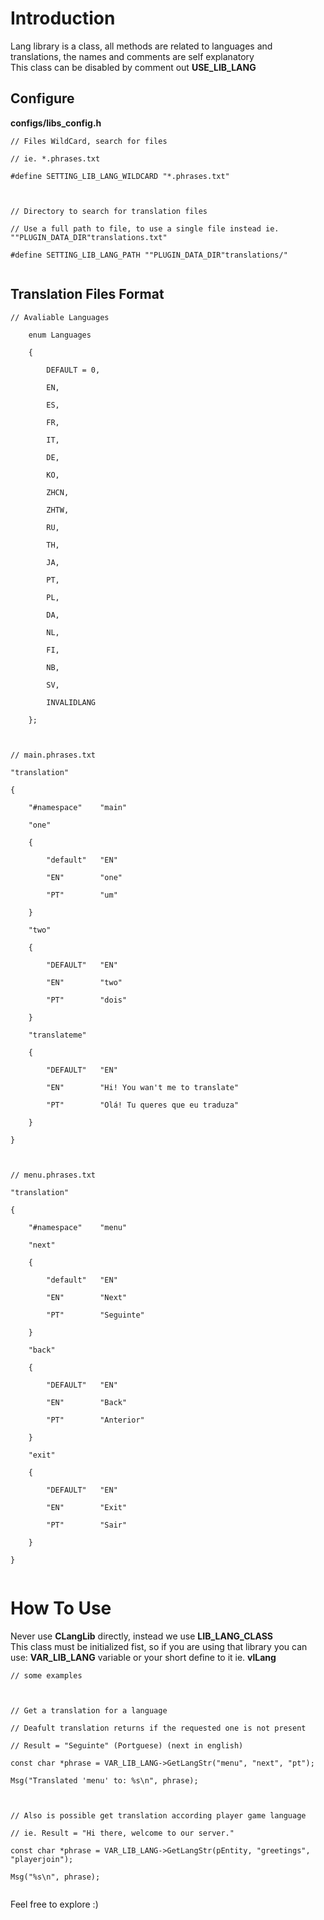 # Introduction #

Lang library is a class, all methods are related to languages and translations, the names and comments are self explanatory<br>
This class can be disabled by comment out <b>USE_LIB_LANG</b>


<h2>Configure</h2>

<b>configs/libs_config.h</b>
<pre><code>// Files WildCard, search for files<br>
// ie. *.phrases.txt<br>
#define SETTING_LIB_LANG_WILDCARD "*.phrases.txt"<br>
<br>
// Directory to search for translation files<br>
// Use a full path to file, to use a single file instead ie. ""PLUGIN_DATA_DIR"translations.txt"<br>
#define SETTING_LIB_LANG_PATH ""PLUGIN_DATA_DIR"translations/"<br>
</code></pre>

<h2>Translation Files Format</h2>

<pre><code>// Avaliable Languages<br>
	enum Languages<br>
	{<br>
		DEFAULT = 0,<br>
		EN,<br>
		ES,<br>
		FR,<br>
		IT,<br>
		DE,<br>
		KO,<br>
		ZHCN,<br>
		ZHTW,<br>
		RU,<br>
		TH,<br>
		JA,<br>
		PT,<br>
		PL,<br>
		DA,<br>
		NL,<br>
		FI,<br>
		NB,<br>
		SV,<br>
		INVALIDLANG<br>
	};<br>
<br>
// main.phrases.txt<br>
"translation"<br>
{<br>
	"#namespace"	"main"<br>
	"one"<br>
	{<br>
		"default"	"EN"<br>
		"EN"		"one"<br>
		"PT"		"um"<br>
	}<br>
	"two"<br>
	{<br>
		"DEFAULT"	"EN"<br>
		"EN"		"two"<br>
		"PT"		"dois"<br>
	}<br>
	"translateme"<br>
	{<br>
		"DEFAULT"	"EN"<br>
		"EN"		"Hi! You wan't me to translate"<br>
		"PT"		"Olá! Tu queres que eu traduza"<br>
	}<br>
}<br>
<br>
// menu.phrases.txt<br>
"translation"<br>
{<br>
	"#namespace"	"menu"<br>
	"next"<br>
	{<br>
		"default"	"EN"<br>
		"EN"		"Next"<br>
		"PT"		"Seguinte"<br>
	}<br>
	"back"<br>
	{<br>
		"DEFAULT"	"EN"<br>
		"EN"		"Back"<br>
		"PT"		"Anterior"<br>
	}<br>
	"exit"<br>
	{<br>
		"DEFAULT"	"EN"<br>
		"EN"		"Exit"<br>
		"PT"		"Sair"<br>
	}<br>
}<br>
</code></pre>

<h1>How To Use</h1>

Never use <b>CLangLib</b> directly, instead we use <b>LIB_LANG_CLASS</b><br>
This class must be initialized fist, so if you are using that library you can use: <b>VAR_LIB_LANG</b> variable or your short define to it ie. <b>vlLang</b>

<pre><code>// some examples<br>
<br>
// Get a translation for a language<br>
// Deafult translation returns if the requested one is not present<br>
// Result = "Seguinte" (Portguese) (next in english)<br>
const char *phrase = VAR_LIB_LANG-&gt;GetLangStr("menu", "next", "pt");<br>
Msg("Translated 'menu' to: %s\n", phrase);<br>
<br>
// Also is possible get translation according player game language<br>
// ie. Result = "Hi there, welcome to our server."<br>
const char *phrase = VAR_LIB_LANG-&gt;GetLangStr(pEntity, "greetings", "playerjoin");<br>
Msg("%s\n", phrase);<br>
</code></pre>

Feel free to explore :)